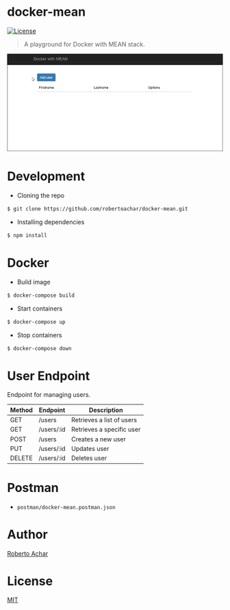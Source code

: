 # docker-mean

[![License][license-badge]][license-url]

> A playground for Docker with MEAN stack.

![Markdown Course](preview/docker-mean.gif)

# Development

* Cloning the repo

```bash
$ git clone https://github.com/robertoachar/docker-mean.git
```

* Installing dependencies

```bash
$ npm install
```

# Docker

* Build image

```bash
$ docker-compose build
```

* Start containers

```bash
$ docker-compose up
```

* Stop containers

```bash
$ docker-compose down
```

# User Endpoint

Endpoint for managing users.

| Method | Endpoint   | Description               |
| ------ | ---------- | ------------------------- |
| GET    | /users     | Retrieves a list of users |
| GET    | /users/:id | Retrieves a specific user |
| POST   | /users     | Creates a new user        |
| PUT    | /users/:id | Updates user              |
| DELETE | /users/:id | Deletes user              |

# Postman

* `postman/docker-mean.postman.json`

# Author

[Roberto Achar](https://twitter.com/robertoachar)

# License

[MIT](https://github.com/robertoachar/docker-mean/blob/master/LICENSE)

[license-badge]: https://img.shields.io/github/license/robertoachar/docker-mean.svg
[license-url]: https://opensource.org/licenses/MIT
